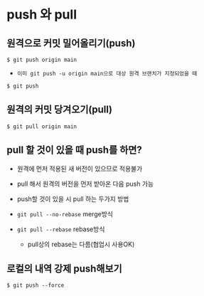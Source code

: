 # push 와 pull

## 원격으로 커밋 밀어올리기(push)

```
$ git push origin main
```

- `이미 git push -u origin main으로 대상 원격 브랜치가 지정되었을 때`
```
$ git push
```

## 원격의 커밋 당겨오기(pull)

```
$ git pull origin main
```

## pull 할 것이 있을 때 push를 하면?

- 원격에 먼저 적용된 새 버전이 있으므로 적용불가
- pull 해서 원격의 버전을 먼저 받아온 다음 push 가능

- push할 것이 있을 시 pull 하는 두가지 방법

- `git pull --no-rebase` merge방식

- `git pull --rebase` rebase방식
    - pull상의 rebase는 다름(협업시 사용OK)

## 로컬의 내역 강제 push해보기

```
$ git push --force
```
